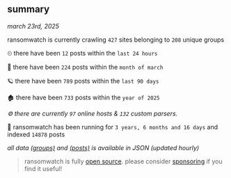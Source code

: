 
## summary
_march 23rd, 2025_

ransomwatch is currently crawling `427` sites belonging to `208` unique groups

⏲ there have been `12` posts within the `last 24 hours`

🦈 there have been `224` posts within the `month of march`

🪐 there have been `789` posts within the `last 90 days`

🏚 there have been `733` posts within the `year of 2025`

_⚙️ there are currently `97` online hosts & `132` custom parsers._

🦕 ransomwatch has been running for `3 years, 6 months and 16 days` and indexed `14878` posts

_all data  [(groups)](http://ransomwhat.telemetry.ltd/groups) and [(posts)](http://ransomwhat.telemetry.ltd/posts) is available in JSON (updated hourly)_

> ransomwatch is fully [open source](https://github.com/joshhighet/ransomwatch#ransomwatch--). please consider [sponsoring](https://github.com/sponsors/joshhighet) if you find it useful!
